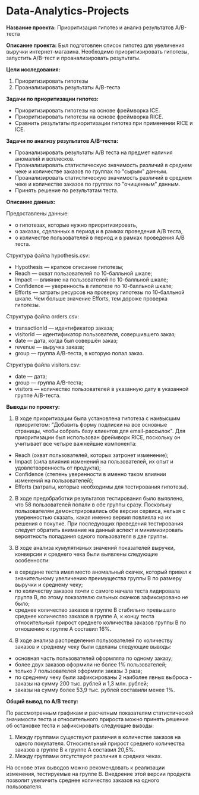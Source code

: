 # Data-Analytics-Projects

**Название проекта:** Приоритизация гипотез и анализ результатов A/B-теста

**Описание проекта:** Был подготовлен список гипотез для увеличения выручки интернет-магазина. Необходимо приоритизировать гипотезы, запустить A/B-тест и проанализировать результаты.

**Цели исследования:**

1. Приоритизировать гипотезы
2. Проанализировать результаты A/B-теста

**Задачи по приоритизации гипотез:**

- Приоритизировать гипотезы на основе фреймворка ICE.
- Приоритизировать гипотезы на основе фреймворка RICE.
- Сравнить результаты приоритизации гипотез при применении RICE и ICE.

**Задачи по анализу результатов A/B-теста:**

- Проанализировать результаты A/B теста на предмет наличия аномалий и всплесков.
- Проанализировать статистическую значимость различий в среднем чеке и количестве заказов по группах по "сырым" данным.
- Проанализировать статистическую значимость различий в среднем чеке и количестве заказов по группах по "очищенным" данным.
- Принять решение по результатам теста.

**Описание данных:**

Предоставлены данные:

- о гипотезах, которые нужно приоритизировать,
- о заказах, сделанных в период и в рамках проведения A/B теста,
- о количестве пользователей в период и в рамках проведения A/B теста.

Структура файла hypothesis.csv:

- Hypothesis — краткое описание гипотезы;
- Reach — охват пользователей по 10-балльной шкале;
- Impact — влияние на пользователей по 10-балльной шкале;
- Confidence — уверенность в гипотезе по 10-балльной шкале;
- Efforts — затраты ресурсов на проверку гипотезы по 10-балльной шкале. Чем больше значение Efforts, тем дороже проверка гипотезы.

Структура файла orders.csv:

- transactionId — идентификатор заказа;
- visitorId — идентификатор пользователя, совершившего заказ;
- date — дата, когда был совершён заказ;
- revenue — выручка заказа;
- group — группа A/B-теста, в которую попал заказ.

Структура файла visitors.csv:

- date — дата;
- group — группа A/B-теста;
- visitors — количество пользователей в указанную дату в указанной группе A/B-теста.

**Выводы по проекту:**

1. В ходе приоритизации была установлена гипотеза с наивысшим приоритетом: "Добавить форму подписки на все основные страницы, чтобы собрать базу клиентов для email-рассылок". Для приоритизации был использован фреймворк RICE, поскольку он учитывает все четыре важнейшие компонента:
- Reach (охват пользователей, которых затронет изменение);
- Impact (сила влияния изменений на пользователей, их опыт и удовлетворенность от продукта);
- Confidence (степень уверенности в именно таком влиянии изменений на пользователей);
- Efforts (затраты, которые необходимы для тестирования гипотезы).

2. В ходе предобработки результатов тестирования было выявлено, что 58 пользователей попали в обе группы сразу. Поскольку пользователям демонстрировались обе версии сервиса, нельзя с уверенностью сказать, какая именно вервия повлияла на их решения о покупке. При последующих проведения тестирования следует обратить внимание на данный аспект и минимизировать вероятность попадания одного пользователя в две группы.


3. В ходе анализа кумулятивных значений показателей выручки, конверсии и среднего чека были выявлены следующие особенности:
- в середине теста имел место аномальный скачек, который привел к значительному увеличению преимущества группы B по размеру выручки и среднему чеку;
- по количеству заказов почти с самого начала теста лидировала группа B, по этому показателю сильных скачков зафиксировано не было;
- среднее количество заказов в группе B стабильно превышало среднее количество заказов в группе А, к концу теста относительный прирост среднего количества заказов группы B по отношению к группе А составил 16%.

4. В ходе анализа распределения пользователей по количеству заказов и среднему чеку были сделаны следующие выводы:
- основная часть пользователей оформляла по одному заказу;
- более двух заказов оформили не более 1% пользователей;
- только 7 пользователей оформили заказы 3 раза;
- по среднему чеку были зафиксированы 2 наиболее явных выброса - заказы на сумму 200 тыс. рублей и 1,3 млн. рублей;
- заказы на сумму более 53,9 тыс. рублей составили менее 1%.

**Общий вывод по A/B тесту:**

По рассмотренным графикам и расчетным показателям статистической значимости теста и относительного прироста можно принять решение об остановке теста и зафиксировать следующие выводы:
1. Между группами существуют различия в количестве заказов на одного покупателя. Относительный прирост среднего количества заказов в группе B к группе А составил 20,5%.
2. Между группами отсутствуют различия в средних чеках.

На основе этих выводов можно рекомендовать к реализации изменения, тестируемые на группе B. Внедрение этой версии продукта позволит увеличить среднее количество заказов на одного пользователя.
